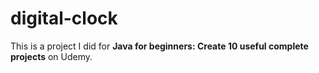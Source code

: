 # digital-clock
This is a project I did for **Java for beginners: Create 10 useful complete projects** on Udemy.
